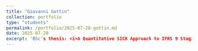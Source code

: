 ```yaml
---
title: "Giovanni Gottin"
collection: portfolio
type: "students"
permalink: /portfolio/2025-07-28-gottin.md
date: 2025-07-28
excerpt: 'BSc's thesis: <i>A Quantitative SICR Approach to IFRS 9 Staging</i>. (HFARM-Chichester)   <a href="https://www.linkedin.com/in/giovannigottin">linkedin</a>'
---
```

